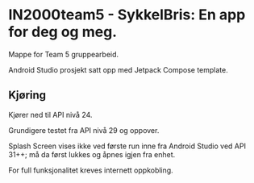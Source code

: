 # IN2000team5 - SykkelBris: En app for deg og meg.

Mappe for Team 5 gruppearbeid.

Android Studio prosjekt satt opp med Jetpack Compose template.

## Kjøring

Kjører ned til API nivå 24. 

Grundigere testet fra API nivå 29 og oppover.

Splash Screen vises ikke ved første run inne fra Android Studio ved API 31++;
må da først lukkes og åpnes igjen fra enhet.

For full funksjonalitet kreves internett oppkobling.



